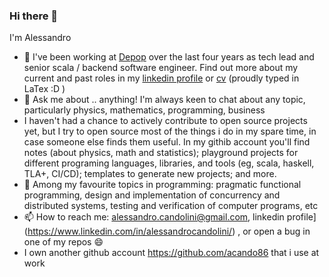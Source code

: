 ### Hi there 👋

I'm Alessandro

- 🔭  I've been working at [Depop](https://depop.com/) over the last four years as tech lead and senior scala / backend software engineer. Find out more about my current and past roles in my [linkedin profile](https://www.linkedin.com/in/alessandrocandolini/) or [cv](https://github.com/alessandrocandolini/cv-public) (proudly typed in LaTex :D ) 
- 💬 Ask me about .. anything! I'm always keen to chat about any topic, particularly physics, mathematics, programming, business
- I haven't had a chance to actively contribute to open source projects yet, but I try to open source most of the things i do in my spare time, in case someone else finds them useful. In my githib account you'll find notes (about physics, math and statistics); playground projects for different programing languages, libraries, and tools (eg, scala, haskell, TLA+, CI/CD); templates to generate new projects; and more. 
- 🌱 Among my favourite topics in programming: pragmatic functional programming, design and implementation of concurrency and distributed systems, testing and verification of computer programs, etc
- 📫 How to reach me: alessandro.candolini@gmail.com, linkedin profile](https://www.linkedin.com/in/alessandrocandolini/) , or open a bug in one of my repos 😄 
- I own another github account https://github.com/acando86 that i use at work


